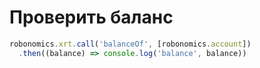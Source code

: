 Проверить баланс
========

```javascript
robonomics.xrt.call('balanceOf', [robonomics.account])
  .then((balance) => console.log('balance', balance))
```
